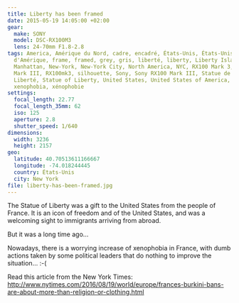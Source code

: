 ```yaml
---
title: Liberty has been framed
date: 2015-05-19 14:05:00 +02:00
gear:
  make: SONY
  model: DSC-RX100M3
  lens: 24-70mm F1.8-2.8
tags: America, Amérique du Nord, cadre, encadré, États-Unis, États-Unis
  d'Amérique, frame, framed, grey, gris, liberté, liberty, Liberty Island,
  Manhattan, New-York, New-York City, North America, NYC, RX100 Mark 3, RX100
  Mark III, RX100mk3, silhouette, Sony, Sony RX100 Mark III, Statue de la
  Liberté, Statue of Liberty, United States, United States of America, USA,
  xenophobia, xénophobie
settings:
  focal_length: 22.77
  focal_length_35mm: 62
  iso: 125
  aperture: 2.8
  shutter_speed: 1/640
dimensions:
  width: 3236
  height: 2157
geo:
  latitude: 40.70513611166667
  longitude: -74.018244445
  country: États-Unis
  city: New York
file: liberty-has-been-framed.jpg
---
```


The Statue of Liberty was a gift to the United States from the people of France. It is an icon of freedom and of the United States, and was a welcoming sight to immigrants arriving from abroad.

But it was a long time ago…

Nowadays, there is a worrying increase of xenophobia in France, with dumb actions taken by some political leaders that do nothing to improve the situation… :-(

Read this article from the New York Times: http://www.nytimes.com/2016/08/19/world/europe/frances-burkini-bans-are-about-more-than-religion-or-clothing.html
